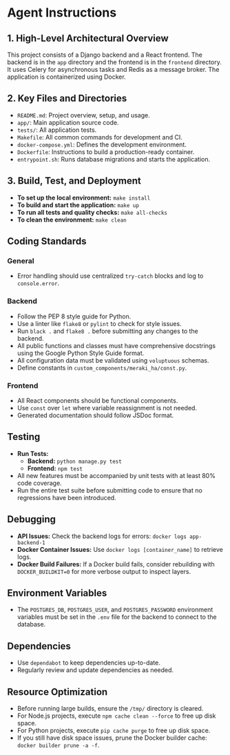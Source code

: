 # Agent Instructions

## 1. High-Level Architectural Overview
This project consists of a Django backend and a React frontend. The backend is in the `app` directory and the frontend is in the `frontend` directory. It uses Celery for asynchronous tasks and Redis as a message broker. The application is containerized using Docker.

## 2. Key Files and Directories
- `README.md`: Project overview, setup, and usage.
- `app/`: Main application source code.
- `tests/`: All application tests.
- `Makefile`: All common commands for development and CI.
- `docker-compose.yml`: Defines the development environment.
- `Dockerfile`: Instructions to build a production-ready container.
- `entrypoint.sh`: Runs database migrations and starts the application.

## 3. Build, Test, and Deployment
- **To set up the local environment:** `make install`
- **To build and start the application:** `make up`
- **To run all tests and quality checks:** `make all-checks`
- **To clean the environment:** `make clean`

## Coding Standards

### General
*   Error handling should use centralized `try-catch` blocks and log to `console.error`.

### Backend
*   Follow the PEP 8 style guide for Python.
*   Use a linter like `flake8` or `pylint` to check for style issues.
*   Run `black .` and `flake8 .` before submitting any changes to the backend.
*   All public functions and classes must have comprehensive docstrings using the Google Python Style Guide format.
*   All configuration data must be validated using `voluptuous` schemas.
*   Define constants in `custom_components/meraki_ha/const.py`.

### Frontend
*   All React components should be functional components.
*   Use `const` over `let` where variable reassignment is not needed.
*   Generated documentation should follow JSDoc format.

## Testing

*   **Run Tests:**
    *   **Backend:** `python manage.py test`
    *   **Frontend:** `npm test`
*   All new features must be accompanied by unit tests with at least 80% code coverage.
*   Run the entire test suite before submitting code to ensure that no regressions have been introduced.

## Debugging

*   **API Issues:** Check the backend logs for errors: `docker logs app-backend-1`
*   **Docker Container Issues:** Use `docker logs [container_name]` to retrieve logs.
*   **Docker Build Failures:** If a Docker build fails, consider rebuilding with `DOCKER_BUILDKIT=0` for more verbose output to inspect layers.

## Environment Variables

*   The `POSTGRES_DB`, `POSTGRES_USER`, and `POSTGRES_PASSWORD` environment variables must be set in the `.env` file for the backend to connect to the database.

## Dependencies

*   Use `dependabot` to keep dependencies up-to-date.
*   Regularly review and update dependencies as needed.

## Resource Optimization

*   Before running large builds, ensure the `/tmp/` directory is cleared.
*   For Node.js projects, execute `npm cache clean --force` to free up disk space.
*   For Python projects, execute `pip cache purge` to free up disk space.
*   If you still have disk space issues, prune the Docker builder cache: `docker builder prune -a -f`.
